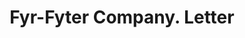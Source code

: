 ---
doi: 10.7916/D80G4X84
date_other: '1928'
date_other_textual: '1928'
form: correspondence
genre:
- Letters (correspondence)
name:
- Fyr-Fyter Company
object_in_context_url: https://biggert.cul.columbia.edu/items/view/ave_biggert_01302
subject_hierarchical_geographic:
- Dayton, Ohio, United States
subject_name:
- Fyr-Fyter Company
title: Fyr-Fyter Company. Letter
sort_title: Fyr-Fyter Company. Letter
call_number: ave_biggert_01302
coordinates:
- 39.75944444444445,-84.19166666666668
pid: ave_biggert_01302
identifiers: ave_biggert_01302
thumbnail: https://derivativo-3.library.columbia.edu/iiif/2/ldpd:343312/full/!256,256/0/native.jpg
permalink: /biggert/ave_biggert_01302/
layout: iiif-image-page
---